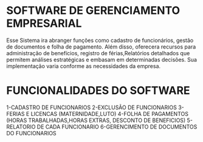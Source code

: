 
# SOFTWARE DE GERENCIAMENTO EMPRESARIAL

Esse Sistema ira abranger funções como cadastro de funcionários, gestão de documentos e folha de pagamento. Além disso, oferecera recursos para administração de benefícios, registro de férias,Relatórios detalhados que permitem análises estratégicas e embasam em determinadas decisões. Sua implementação varia conforme as necessidades da empresa.

# FUNCIONALIDADES DO SOFTWARE

1-CADASTRO DE FUNCIONARIOS
2-EXCLUSÃO DE FUNCIONARIOS
3-FERIAS E LICENCAS (MATERNIDADE,LUTO)
4-FOLHA DE PAGAMENTOS (HORAS TRABALHADAS,HORAS EXTRAS, DESCONTO DE BENEFICIOS)
5-RELATORIO DE CADA FUNCIONARIO
6-GERENCIMENTO DE DOCUMENTOS DO FUNCIONARIOS
